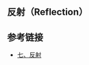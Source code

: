 <!--
date: 2021-04-19T22:34:12+08:00
lastmod: 2021-04-19T22:34:12+08:00
-->
## 反射（Reflection）



## 参考链接

* [七、反射](http://cyc2018.gitee.io/cs-notes/#/notes/Java%20基础?id=%e4%b8%83%e3%80%81%e5%8f%8d%e5%b0%84)
